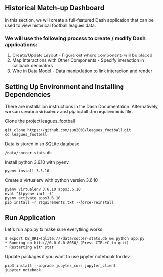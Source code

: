 ## Historical Match-up Dashboard
In this section, we will create a full-featured Dash application that can be used to view historical football leagues data.

### We will use the following process to create / modify Dash applications:

1. Create/Update Layout - Figure out where components will be placed
2. Map Interactions with Other Components - Specify interaction in callback decorators
3. Wire in Data Model - Data manipulation to link interaction and render

## Setting Up Environment and Installing Dependencies
There are installation instructions in the Dash Documentation. Alternatively, we can create a virtualenv and pip install the requirements file.


Clone the project leagues_football
```
git clone https://github.com/sun2000/leagues_football.git
cd leagues_football
```

Data is stored in an SQLite database
```
/data/soccer-stats.db
```

Install python 3.6.10 with pyenv
```
pyenv install 3.6.10
```

Create a virtualenv with python version 3.6.10
```
pyenv virtualenv 3.6.10 apps3.6.10
eval "$(pyenv init -)"
pyenv activate apps3.6.10
pip install -r requirements.txt --force-reinstall
```


## Run Application
Let's run app.py to make sure everything works.

```
$ export DB_URI=sqlite:///data/soccer-stats.db && python app.py
* Running on http://0.0.0.0:8050/ (Press CTRL+C to quit)
* Restarting with stat
```


Update packages if you want to use jupyter notebook for dev
```
pip3 install --upgrade jupyter_core jupyter_client
jupyter notebook
```
